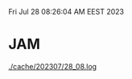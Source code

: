 Fri Jul 28 08:26:04 AM EEST 2023
# JAM
<a href='./cache/202307/28_08.log'>./cache/202307/28_08.log</a>
